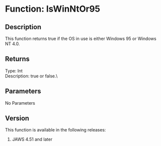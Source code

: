 # Function: IsWinNtOr95

## Description

This function returns true if the OS in use is either Windows 95 or
Windows NT 4.0.

## Returns

Type: Int\
Description: true or false.\

## Parameters

No Parameters

## Version

This function is available in the following releases:

1.  JAWS 4.51 and later
